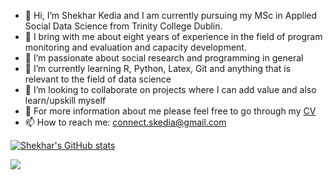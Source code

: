 - 👋 Hi, I’m Shekhar Kedia and I am currently pursuing my MSc in Applied Social Data Science from Trinity College Dublin.
- 💼 I bring with me about eight years of experience in the field of program monitoring and evaluation and capacity development.
- 👀 I’m passionate about social research and programming in general
- 🌱 I’m currently learning R, Python, Latex, Git and anything that is relevant to the field of data science
- 💞️ I’m looking to collaborate on projects where I can add value and also learn/upskill myself
- 🔎 For more information about me please feel free to go through my [CV](https://drive.google.com/file/d/1PKu-QnrXRL83urwffRPuxdBBypjqVRf6/view?usp=drive_link)
- 📫 How to reach me: connect.skedia@gmail.com

[![Shekhar's GitHub stats](https://github-readme-stats.vercel.app/api?username=ShekharKedia)](https://github.com/ShekharKedia/github-readme-stats)

![](https://komarev.com/ghpvc/?username=ShekharKedia)

<!---
ShekharKedia/ShekharKedia is a ✨ special ✨ repository because its `README.md` (this file) appears on your GitHub profile.
You can click the Preview link to take a look at your changes.
--->
